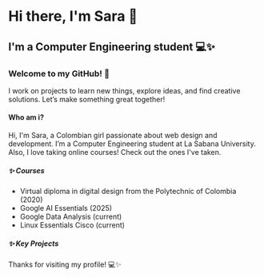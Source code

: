 # Hi there, I'm Sara 👋

## I'm a Computer Engineering student 💻✨

### Welcome to my GitHub! 🚀

I work on projects to learn new things, explore ideas, and find creative solutions. Let’s make something great together!

#### Who am i?
Hi, I'm Sara, a Colombian girl passionate about web design and development. I’m a Computer Engineering student at La Sabana University.
Also, I love taking online courses! Check out the ones I've taken.

##### ✨ Courses
* Virtual diploma in digital design from the Polytechnic of Colombia (2020)
* Google AI Essentials (2025)
* Google Data Analysis (current)
* Linux Essentials Cisco (current)

##### ✨ Key Projects






Thanks for visiting my profile! 💻✨

